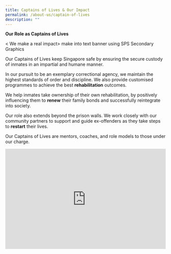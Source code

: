 ```yaml
---
title: Captains of Lives & Our Impact
permalink: /about-us/captain-of-lives
description: ""
---
```

**Our Role as Captains of Lives**

< We make a real impact> make into text banner using SPS Secondary Graphics

Our Captains of Lives keep Singapore safe by ensuring the secure custody of inmates in an impartial and humane manner.

In our pursuit to be an exemplary correctional agency, we maintain the highest standards of order and discipline. We also provide customised programmes to achieve the best **rehabilitation** outcomes.

We help inmates take ownership of their own rehabilitation, by positively influencing them to **renew** their family bonds and successfully reintegrate into society.

Our role also extends beyond the prison walls. We work closely with our community partners to support and guide ex-offenders as they take steps to **restart** their lives.

Our Captains of Lives are mentors, coaches, and role models to those under our charge.


<iframe title="YouTube video player" src="https://www.youtube.com/embed/videoseries?list=PLFdgCNYrla0y5X1I7r6YAeWuu2Z-x1_JL" width="100%" height="315" frameborder="0" allowfullscreen="allowfullscreen"></iframe>